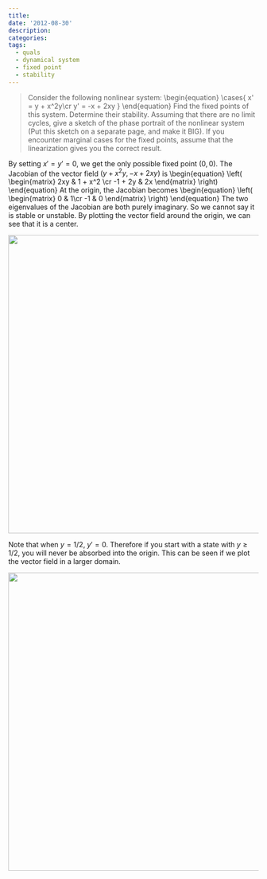 ```yaml
---
title:
date: '2012-08-30'
description:
categories:
tags:
  - quals
  - dynamical system
  - fixed point
  - stability
---
```


> Consider the following nonlinear system:
\begin{equation}
\cases{
    x' = y + x^2y\cr
    y' = -x + 2xy
}
\end{equation}
Find the fixed points of this system. Determine their stability. Assuming that there are no limit cycles, give a sketch of the phase portrait of the nonlinear system (Put this sketch on a separate page, and make it BIG). If you encounter marginal cases for the fixed points, assume that the linearization gives you the correct result.

By setting $x' = y' = 0$, we get the only possible fixed point $(0, 0)$. The Jacobian of the vector field $(y + x^2y, -x + 2xy)$ is
\begin{equation}
\left(
\begin{matrix}
    2xy & 1 + x^2 \cr
    -1 + 2y & 2x
\end{matrix}
\right)
\end{equation}
At the origin, the Jacobian becomes
\begin{equation}
\left(
\begin{matrix}
    0 & 1\cr
    -1 & 0
\end{matrix}
\right)
\end{equation}
The two eigenvalues of the Jacobian are both purely imaginary. So we cannot say it is stable or unstable. By plotting the vector field around the origin, we can see that it is a center.

<img src="{{urls.media}}/fig5.png" width=600px height=600px />

Note that when $y = 1/2$, $y' = 0$. Therefore if you start with a state with $y \ge 1/2$, you will never be absorbed into the origin. This can be seen if we plot the vector field in a larger domain.

<img src="{{urls.media}}/fig6.png" width=600px height=600px />


